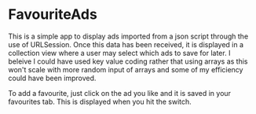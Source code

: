 # FavouriteAds

This is a simple app to display ads imported from a json script through the use of URLSession. Once this data has been 
received, it is displayed in a collection view where a user may select which ads to save for later. I beleive I could
have used key value coding rather that using arrays as this won't scale with more random input of arrays and some of my
efficiency could have been improved.

To add a favourite, just click on the ad you like and it is saved in your favourites tab. This is displayed when you hit the
switch.

